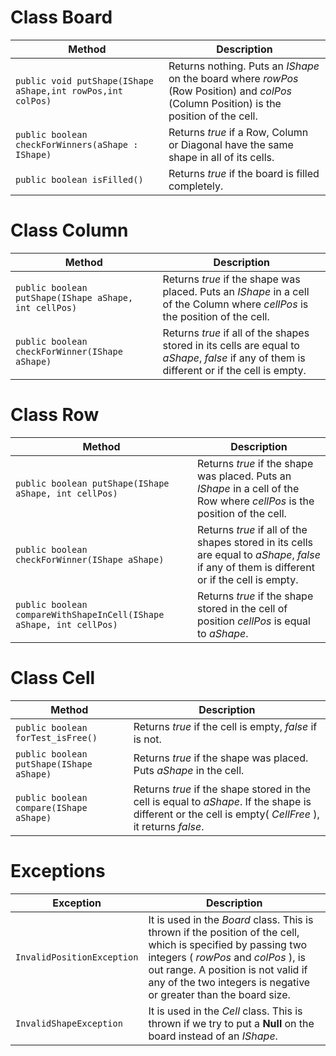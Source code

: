 # Class Board

| Method | Description |
| --- | --- |
| `public void putShape(IShape aShape,int rowPos,int colPos)` | Returns nothing. Puts an *IShape* on the board where *rowPos* (Row Position) and *colPos* (Column Position) is the position of the cell. |
| `public boolean checkForWinners(aShape : IShape)` | Returns *true* if a Row, Column or Diagonal have the same shape in all of its cells. |
| `public boolean isFilled()` | Returns *true* if the board is filled completely. |

# Class Column

| Method | Description |
| --- | --- |
| `public boolean putShape(IShape aShape, int cellPos)` | Returns *true* if the shape was placed. Puts an *IShape* in a cell of the Column where *cellPos* is the position of the cell. |
| `public boolean checkForWinner(IShape aShape)` | Returns *true* if all of the shapes stored in its cells are equal to *aShape*, *false* if any of them is different or if the cell is empty. |

# Class Row

| Method | Description |
| --- | --- |
| `public boolean putShape(IShape aShape, int cellPos)` | Returns *true* if the shape was placed. Puts an *IShape* in a cell of the Row where *cellPos* is the position of the cell. |
| `public boolean checkForWinner(IShape aShape)` | Returns *true* if all of the shapes stored in its cells are equal to *aShape*, *false* if any of them is different or if the cell is empty. |
| `public boolean compareWithShapeInCell(IShape aShape, int cellPos)` | Returns *true* if the shape stored in the cell of position *cellPos* is equal to *aShape*. |

# Class Cell

| Method | Description |
| --- | --- |
| `public boolean forTest_isFree()` | Returns *true* if the cell is empty, *false* if is not. |
| `public boolean putShape(IShape aShape)` | Returns *true* if the shape was placed. Puts *aShape* in the cell. |
| `public boolean compare(IShape aShape)` | Returns *true* if the shape stored in the cell is equal to *aShape*. If the shape is different or the cell is empty( *CellFree* ), it returns *false*. |

# Exceptions

| Exception | Description |
| --- | --- |
| `InvalidPositionException` | It is used in the *Board* class. This is thrown if the position of the cell, which is specified by passing two integers ( *rowPos* and *colPos* ), is out range. A position is not valid if any of the two integers is  negative or greater than the board size. |
| `InvalidShapeException` | It is used in the *Cell* class. This is thrown if we try to put a **Null** on the board instead of an *IShape*. |


